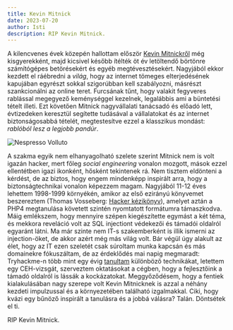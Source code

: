 ```yaml
---
title: Kevin Mitnick
date: 2023-07-20
author: Isti
description: RIP Kevin Mitnick.
---
```

A kilencvenes évek közepén hallottam először [Kevin Mitnickről](https://en.wikipedia.org/wiki/Kevin_Mitnick) még kisgyerekként, majd kicsivel később ítélték öt év letöltendő börtönre számítógépes betörésekért és egyéb megtévesztésekért. Nagyjából ekkor kezdett el ráébredni a *világ*, hogy az internet tömeges elterjedésének kapujában egyrészt sokkal szigorúbban kell szabályozni, másrészt szankcionálni az online teret. Furcsának tűnt, hogy valakit fegyveres rablással megegyező keménységgel kezelnek, legalábbis ami a büntetési tételt illeti. Ezt követően Mitnick nagyvállalati tanácsadó és előadó lett, évtizedeken keresztül segítette tudásával a vállalatokat és az internet biztonságosabbá tételét, megtestesítve ezzel a klasszikus mondást: *rablóból lesz a legjobb pandúr*.

![Nespresso Volluto](../images/kevinmitnick.jpg)

A szakma egyik nem elhanyagolható szelete szerint Mitnick nem is volt igazán hacker, mert főleg *social engineering* vonalon mozgott, mások ezzel ellentétben igazi ikonként, hősként tekintenek rá. Nem tisztem eldönteni a kérdést, de az biztos, hogy engem mindenképp inspirált arra, hogy a biztonságtechnikai vonalon képezzem magam. Nagyjából 11-12 éves lehettem 1998-1999 környékén, amikor az első ezirányú könyvemet beszereztem (Thomas Vosseberg: [Hacker kézikönyv](https://moly.hu/konyvek/thomas-vosseberg-hacker-kezikonyv)), amelyet aztán a PHP4 megtanulása követett szintén nyomtatott formátumra támaszkodva. Máig emlékszem, hogy mennyire szépen kiegészítette egymást a két téma, és mekkora reveláció volt az SQL injectiont védekezői és támadói oldalról egyaránt látni. Ma már szinte nem IT-s szakemberként is illik ismerni az injection-öket, de akkor azért még más világ volt. Bár végül úgy alakult az élet, hogy az IT ezen szeletét csak súroltam munka kapcsán és más domainekre fókuszáltam, de az érdeklődés mai napig megmaradt: Tryhackme-n több mint egy évig [tanultam](https://tryhackme.com/p/b3ck) különböző technikákat, letettem egy CEH-vizsgát, szerveztem oktatásokat a cégben, hogy a fejlesztőink a támadó oldalról is lássák a kockázatokat. Meggyőződésem, hogy a fentiek kialakulásában nagy szerepe volt Kevin Mitnicknek is azzal a néhány kezdeti impulzussal és a környezetében található izgalmakkal. Ciki, hogy kvázi egy bűnöző inspirált a tanulásra és a jobbá válásra? Talán. Döntsétek el ti.

RIP Kevin Mitnick.
